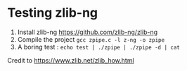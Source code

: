 # Testing zlib-ng


1. Install zlib-ng https://github.com/zlib-ng/zlib-ng
2. Compile the project `gcc zpipe.c -l z-ng -o zpipe`
3. A boring test :  `echo test | ./zpipe | ./zpipe -d | cat`

Credit to https://www.zlib.net/zlib_how.html
